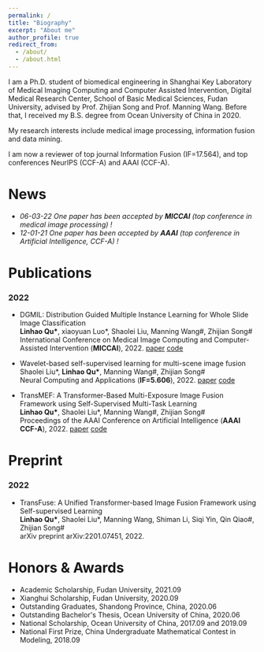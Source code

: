 ```yaml
---
permalink: /
title: "Biography"
excerpt: "About me"
author_profile: true
redirect_from: 
  - /about/
  - /about.html
---
```


I am a Ph.D. student of biomedical engineering in Shanghai Key Laboratory of Medical Imaging Computing and Computer Assisted Intervention, Digital Medical Research Center, School of Basic Medical Sciences, Fudan University, advised by Prof. Zhijian Song and Prof. Manning Wang. Before that, I received my B.S. degree from Ocean University of China in 2020.

My research interests include medical image processing, information fusion and data mining.

I am now a reviewer of top journal Information Fusion (IF=17.564), and top conferences NeurIPS (CCF-A) and AAAI (CCF-A).

News
===
* *06-03-22 One paper has been accepted by **MICCAI** (top conference in medical image processing) !*
* *12-01-21 One paper has been accepted by **AAAI** (top conference in Artificial Intelligence, CCF-A) !*

Publications
===
### 2022
* DGMIL: Distribution Guided Multiple Instance Learning for Whole Slide Image Classification   
**Linhao Qu\***, xiaoyuan Luo\*, Shaolei Liu, Manning Wang#, Zhijian Song#    
International Conference on Medical Image Computing and Computer-Assisted Intervention (**MICCAI**), 2022. [paper](https://arxiv.org/abs/2206.08861) [code](https://github.com/miccaiif/DGMIL)

* Wavelet-based self-supervised learning for multi-scene image fusion   
Shaolei Liu\*, **Linhao Qu\***, Manning Wang#, Zhijian Song#    
Neural Computing and Applications (**IF=5.606**), 2022. [paper](https://link.springer.com/article/10.1007/s00521-022-07242-0) [code](https://github.com/slliuEric/WaveSSL)

* TransMEF: A Transformer-Based Multi-Exposure Image Fusion Framework using Self-Supervised Multi-Task Learning   
**Linhao Qu\***, Shaolei Liu\*, Manning Wang#, Zhijian Song#    
Proceedings of the AAAI Conference on Artificial Intelligence (**AAAI CCF-A**), 2022. [paper](https://ojs.aaai.org/index.php/AAAI/article/view/20109) [code](https://github.com/miccaiif/TransMEF)

Preprint
===
### 2022
* TransFuse: A Unified Transformer-based Image Fusion Framework using Self-supervised Learning   
**Linhao Qu\***, Shaolei Liu\*, Manning Wang, Shiman Li, Siqi Yin, Qin Qiao#, Zhijian Song#  
arXiv preprint arXiv:2201.07451, 2022.

Honors & Awards
===
* Academic Scholarship, Fudan University, 2021.09
* Xianghui Scholarship, Fudan University, 2020.09
* Outstanding Graduates, Shandong Province, China, 2020.06
* Outstanding Bachelor's Thesis, Ocean University of China, 2020.06
* National Scholarship, Ocean University of China, 2017.09 and 2019.09
* National First Prize, China Undergraduate Mathematical Contest in Modeling, 2018.09
